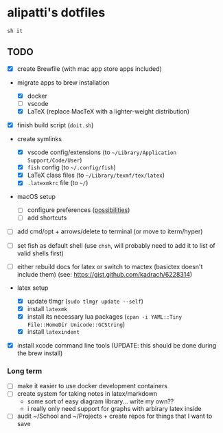 # alipatti's dotfiles

`sh it`

## TODO

- [x] create Brewfile (with mac app store apps included)
- migrate apps to brew installation

  - [x] docker
  - [ ] vscode
  - [x] LaTeX (replace MacTeX with a lighter-weight distribution)

- [x] finish build script (`doit.sh`)

- create symlinks

  - [x] vscode config/extensions
        (to `~/Library/Application Support/Code/User`)
  - [x] `fish` config
        (to `~/.config/fish`)
  - [x] LaTeX class files
        (to `~/Library/texmf/tex/latex`)
  - [x] `.latexmkrc` file
        (to `~/`)

- macOS setup
  - [ ] configure preferences ([possibilities](https://ss64.com/osx/syntax-defaults.html))
  - [ ] add shortcuts
- [ ] add cmd/opt + arrows/delete to terminal (or move to iterm/hyper)

- [ ] set fish as default shell
      (use `chsh`, will probably need to add it to list of valid shells first)

- [ ] either rebuild docs for latex or switch to mactex (basictex doesn't include them)
      (see: <https://gist.github.com/kadrach/6228314>)

- latex setup

  - [x] update tlmgr (`sudo tlmgr update --self`)
  - [x] install `latexmk`
  - [x] install its necessary lua packages
        (`cpan -i YAML::Tiny File::HomeDir Unicode::GCString`)
  - [x] install `latexindent`

- [x] install xcode command line tools
      (UPDATE: this should be done during the brew install)

### Long term

- [ ] make it easier to use docker development containers
- [ ] create system for taking notes in latex/markdown
  - some sort of easy diagram library... write my own??
  - i really only need support for graphs with arbirary latex inside
- [ ] audit ~/School and ~/Projects + create repos for things that I want to save
